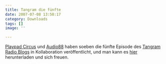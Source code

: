 ```yaml
---
title: Tangram die fünfte
date: 2007-07-08 13:58:17
category: Downloads
tags: []
image: ''

---
```


[Playpad Circus](http://www.myspace.com/playpadcircus) und [Audio88](http://www.myspace.com/audioachtacht) haben soeben die fünfte Episode des [Tangram Radio Blogs](http://www.tangramradioblog.de.be) in Kollaboration veröffentlicht, und man kann es [hier](http://www.azabeats.de/tangram/tangram_radio_blog05(www.tangramradioblog.de.be).mp3) herunterladen und sich freuen.

